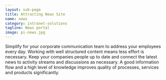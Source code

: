 ```yaml
---
layout: sub-page
title: Attracting News Site
name: news
category: intranet-solutions
tagline: News portal
image: pi-news.jpg
---
```


Simplify for your corporate communication team to address your employees every day. Working with well structured content means less effort is necessary. Keep your companies people up to date and connect the latest news to activity streams and discussions as necessary. A good information flow and a high level of knowledge improves quality of processes, services and products significantly.
